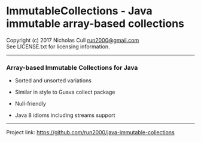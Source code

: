 # ImmutableCollections - Java immutable array-based collections
Copyright (c) 2017 Nicholas Cull <run2000@gmail.com>  
See LICENSE.txt for licensing information.

***

### Array-based Immutable Collections for Java

* Sorted and unsorted variations

* Similar in style to Guava collect package

* Null-friendly

* Java 8 idioms including streams support

***

Project link: <https://github.com/run2000/java-immutable-collections>

